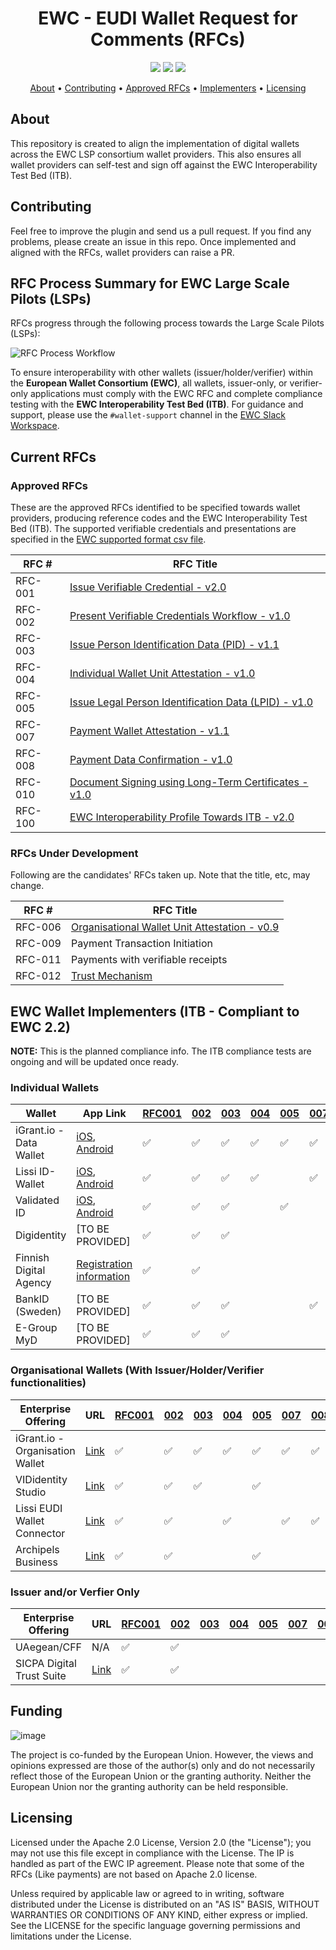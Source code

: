 <h1 align="center">
    EWC - EUDI Wallet Request for Comments (RFCs)
</h1>

<p align="center">
    <a href="/../../commits/" title="Last Commit"><img src="https://img.shields.io/github/last-commit/EWC-consortium/eudi-wallet-rfcs?style=flat"></a>
    <a href="/../../issues" title="Open Issues"><img src="https://img.shields.io/github/issues/EWC-consortium/eudi-wallet-rfcs?style=flat"></a>
    <a href="./LICENSE" title="License"><img src="https://img.shields.io/badge/License-Apache%202.0-yellowgreen?style=flat"></a>
</p>

<p align="center">
  <a href="#about">About</a> •
  <a href="#contributing">Contributing</a> •
  <a href="#approved-rfcs">Approved RFCs</a> •
  <a href="#ewc-wallet-implementers-itb---compliant-to-ewc-21">Implementers</a> •
  <a href="#licensing">Licensing</a>
</p>

## About

This repository is created to align the implementation of digital wallets across the EWC LSP consortium wallet providers. This also ensures all wallet providers can self-test and sign off against the EWC Interoperability Test Bed (ITB).

## Contributing

Feel free to improve the plugin and send us a pull request. If you find any problems, please create an issue in this repo. Once implemented and aligned with the RFCs, wallet providers can raise a PR.

## RFC Process Summary for EWC Large Scale Pilots (LSPs)

RFCs progress through the following process towards the Large Scale Pilots (LSPs):

![RFC Process Workflow](https://github.com/user-attachments/assets/5fc6cf87-9364-47bc-8666-8817b07779df)

To ensure interoperability with other wallets (issuer/holder/verifier) within the **European Wallet Consortium (EWC)**, all wallets, issuer-only, or verifier-only applications must comply with the EWC RFC and complete compliance testing with the **EWC Interoperability Test Bed (ITB)**. For guidance and support, please use the `#wallet-support` channel in the [EWC Slack Workspace](https://eudigitaliden-gax7504.slack.com/archives/C063LNT4L4R).

## Current RFCs

### Approved RFCs

These are the approved RFCs identified to be specified towards wallet providers, producing reference codes and the EWC Interoperability Test Bed (ITB). The supported verifiable credentials and presentations are specified in the [EWC supported format csv file](https://github.com/EWC-consortium/eudi-wallet-rfcs/blob/main/ewc-supported-formats.csv).

| **RFC #** | **RFC Title**                                                                                                |
| --------- | ------------------------------------------------------------------------------------------------------------ |
| RFC-001   | [Issue Verifiable Credential - v2.0](ewc-rfc001-issue-verifiable-credential.md)                              |
| RFC-002   | [Present Verifiable Credentials Workflow - v1.0](ewc-rfc002-present-verifiable-credentials.md)               |
| RFC-003   | [Issue Person Identification Data (PID) - v1.1](ewc-rfc003-issue-person-identification-data.md)              |
| RFC-004   | [Individual Wallet Unit Attestation - v1.0](ewc-rfc004-individual-wallet-attestation.md)                     |
| RFC-005   | [Issue Legal Person Identification Data (LPID) - v1.0](ewc-rfc005-issue-legal-person-identification-data.md) |
| RFC-007   | [Payment Wallet Attestation - v1.1](payment-rfcs/ewc-rfc007-payment-wallet-attestation.md)                   |
| RFC-008   | [Payment Data Confirmation - v1.0](payment-rfcs/ewc-rfc008-payment-data-confirmation.md)                     |
| RFC-010   | [Document Signing using Long-Term Certificates - v1.0](ewc-rfc010-long-term-certifice-qes-creation.md)       |
| RFC-100   | [EWC Interoperability Profile Towards ITB - v2.0](ewc-rfc100-interoperability-profile-towards-itb-v1.0.md)   |

### RFCs Under Development

Following are the candidates' RFCs taken up. Note that the title, etc, may change.

| **RFC #** | **RFC Title**                                                                                                 |
| --------- | ------------------------------------------------------------------------------------------------------------- |
| RFC-006   | [Organisational Wallet Unit Attestation - v0.9](/ewc-rfc006-organisational-wallet-unit-attestation.md)        |
| RFC-009   | Payment Transaction Initiation                                                                                |
| RFC-011   | Payments with verifiable receipts                                                                             |
| RFC-012   | [Trust Mechanism](https://github.com/EWC-consortium/eudi-wallet-rfcs/blob/main/ewc-rfc012-trust-mechanism.md) |

## EWC Wallet Implementers (ITB - Compliant to EWC 2.2)

**NOTE:** This is the planned compliance info. The ITB compliance tests are ongoing and will be updated once ready.

### Individual Wallets

| Wallet                  | App Link                                                                                                                                                    | [RFC001](ewc-rfc001-issue-verifiable-credential.md) | [002](ewc-rfc002-present-verifiable-credentials.md) | [003](ewc-rfc003-issue-person-identification-data.md) | [004](ewc-rfc004-individual-wallet-attestation.md) | [005](ewc-rfc005-issue-legal-person-identification-data.md) | [007](payment-rfcs/ewc-rfc007-payment-wallet-attestation.md) | [008](payment-rfcs/ewc-rfc008-payment-data-confirmation.md) | [100](ewc-rfc100-interoperability-profile-towards-itb-v1.0.md) |
| ----------------------- | ----------------------------------------------------------------------------------------------------------------------------------------------------------- | --------------------------------------------------- | --------------------------------------------------- | ----------------------------------------------------- | -------------------------------------------------- | ----------------------------------------------------------- | ------------------------------------------------------------ | ----------------------------------------------------------- | -------------------------------------------------------------- |
| iGrant.io - Data Wallet | [iOS](https://apple.co/2Mz9nJp), [Android](https://play.google.com/store/apps/details?id=io.igrant.mobileagent)                                             | ✅                                                   | ✅                                                   | ✅                                                     | ✅                                                  | ✅                                                           | ✅                                                            | ✅                                                           | ✅                                                              |
| Lissi ID-Wallet         | [iOS](https://apps.apple.com/de/app/lissi-id-wallet/id6475958390), [Android](https://play.google.com/store/apps/details?id=io.lissi.mobile.android)         | ✅                                                   | ✅                                                   | ✅                                                     | ✅                                                  |                                                             | ✅                                                            | ✅                                                           | ✅                                                              |
| Validated ID            | [iOS](https://apps.apple.com/us/app/id-wallet-lsp/id6504026408), [Android](https://play.google.com/store/apps/details?id=com.vididentity.wallet.lsp)        | ✅                                                   | ✅                                                   | ✅                                                     |                                                    | ✅                                                           |                                                              |                                                             | ✅                                                              |
| Digidentity             | [TO BE PROVIDED]                                                                                                                                            | ✅                                                   | ✅                                                   | ✅                                                     |                                                    |                                                             |                                                              |                                                             | ✅                                                              |
| Finnish Digital Agency  | [Registration information](https://wiki.dvv.fi/spaces/EDI/pages/311075054/Esimerkkisovelluksen+testaaminen+Testing+the+EUDI+Wallet+Demo+mobile+application) | ✅                                                   | ✅                                                   |                                                       |                                                    |                                                             |                                                              |                                                             | ✅                                                              |
| BankID (Sweden)         | [TO BE PROVIDED]                                                                                                                                            | ✅                                                   | ✅                                                   | ✅                                                     |                                                    |                                                             | ✅                                                            | ✅                                                           | ✅                                                              |
| E-Group MyD             | [TO BE PROVIDED]                                                                                                                                            | ✅                                                   | ✅                                                   | ✅                                                     |                                                    |                                                             |                                                              |                                                             | ✅                                                              |

### Organisational Wallets (With Issuer/Holder/Verifier functionalities)

| Enterprise Offering             | URL                                                               | [RFC001](ewc-rfc001-issue-verifiable-credential.md) | [002](ewc-rfc002-present-verifiable-credentials.md) | [003](ewc-rfc003-issue-person-identification-data.md) | [004](ewc-rfc004-individual-wallet-attestation.md) | [005](ewc-rfc005-issue-legal-person-identification-data.md) | [007](payment-rfcs/ewc-rfc007-payment-wallet-attestation.md) | [008](payment-rfcs/ewc-rfc008-payment-data-confirmation.md) | [100](ewc-rfc100-interoperability-profile-towards-itb-v1.0.md) |
| ------------------------------- | ----------------------------------------------------------------- | --------------------------------------------------- | --------------------------------------------------- | ----------------------------------------------------- | -------------------------------------------------- | ----------------------------------------------------------- | ------------------------------------------------------------ | ----------------------------------------------------------- | -------------------------------------------------------------- |
| iGrant.io - Organisation Wallet | [Link](https://docs.igrant.io/docs/organisation-wallet-overview/) | ✅                                                   | ✅                                                   | ✅                                                     | ✅                                                  | ✅                                                           | ✅                                                            | ✅                                                           | ✅                                                              |
| VIDidentity Studio              | [Link](https://docs.vidchain.net/docs/Components/vidcredential)   | ✅                                                   | ✅                                                   | ✅                                                     |                                                    | ✅                                                           |                                                              |                                                             | ✅                                                              |
| Lissi EUDI Wallet Connector     | [Link](https://www.lissi.id/eudi-wallet-connector)                | ✅                                                   | ✅                                                   |                                                       | ✅                                                  |                                                             | ✅                                                            | ✅                                                           | ✅                                                              |
| Archipels Business              | [Link](https://app.archipels.io)                                  | ✅                                                   | ✅                                                   |                                                       |                                                    | ✅                                                           |                                                              |                                                             | ✅                                                              |

### Issuer and/or Verfier Only

| Enterprise Offering       | URL                                 | [RFC001](ewc-rfc001-issue-verifiable-credential.md) | [002](ewc-rfc002-present-verifiable-credentials.md) | [003](ewc-rfc003-issue-person-identification-data.md) | [004](ewc-rfc004-individual-wallet-attestation.md) | [005](ewc-rfc005-issue-legal-person-identification-data.md) | [007](payment-rfcs/ewc-rfc007-payment-wallet-attestation.md) | [008](payment-rfcs/ewc-rfc008-payment-data-confirmation.md) | [100](ewc-rfc100-interoperability-profile-towards-itb-v1.0.md) |
| ------------------------- | ----------------------------------- | --------------------------------------------------- | --------------------------------------------------- | ----------------------------------------------------- | -------------------------------------------------- | ----------------------------------------------------------- | ------------------------------------------------------------ | ----------------------------------------------------------- | -------------------------------------------------------------- |
| UAegean/CFF               | N/A                                 | ✅                                                   | ✅                                                   |                                                       |                                                    |                                                             |                                                              |                                                             | N/A                                                            |
| SICPA Digital Trust Suite | [Link](https://docs.dip.sicpa.com/) | ✅                                                   | ✅                                                   |                                                       |                                                    |                                                             |                                                              |                                                             | ✅                                                              |

## Funding

![image](https://github.com/EWC-consortium/ewc-wiki/assets/455274/1ac9b4e3-06b9-4c3c-a2af-ec5fbf584517)

The project is co-funded by the European Union. However, the views and opinions expressed are those of the author(s) only and do not necessarily reflect those of the European Union or the granting authority. Neither the European Union nor the granting authority can be held responsible.

## Licensing

Licensed under the Apache 2.0 License, Version 2.0 (the "License"); you may not use this file except in compliance with the License. The IP is handled as part of the EWC IP agreement. Please note that some of the RFCs (Like payments) are not based on Apache 2.0 license.

Unless required by applicable law or agreed to in writing, software distributed under the License is distributed on an "AS IS" BASIS, WITHOUT WARRANTIES OR CONDITIONS OF ANY KIND, either express or implied. See the LICENSE for the specific language governing permissions and limitations under the License.
